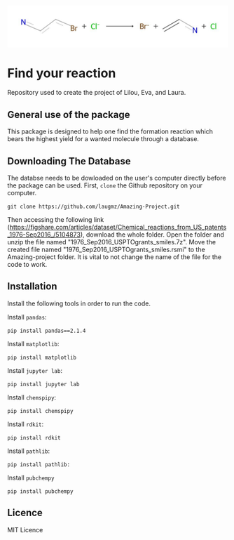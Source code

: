 ![Project Logo](https://github.com/laugmz/Amazing-Project/blob/main/reaction.png)



# Find your reaction
Repository used to create the project of Lilou, Eva, and Laura.

##  General use of the package
This package is designed to help one find the formation reaction which bears the highest yield for a wanted molecule through a database.

## Downloading The Database
The databse needs to be dowloaded on the user's computer directly before the package can be used.
First, `clone` the Github repository on your computer.
```
git clone https://github.com/laugmz/Amazing-Project.git
```

Then accessing the following link (https://figshare.com/articles/dataset/Chemical_reactions_from_US_patents_1976-Sep2016_/5104873), download the whole folder.
Open the folder and unzip the file named "1976_Sep2016_USPTOgrants_smiles.7z". Move the created file named "1976_Sep2016_USPTOgrants_smiles.rsmi" to the Amazing-project folder. 
It is vital to not change the name of the file for the code to work.

## Installation
Install the following tools in order to run the code.

Install `pandas`:
```
pip install pandas==2.1.4
```
Install `matplotlib`:
```
pip install matplotlib
```
Install `jupyter lab`:
```
pip install jupyter lab
```
Install `chemspipy`:
```
pip install chemspipy
```
Install `rdkit`:
```
pip install rdkit
```
Install `pathlib`:
```
pip install pathlib:
```
Install `pubchempy`
```
pip install pubchempy
```


## Licence 
MIT Licence
